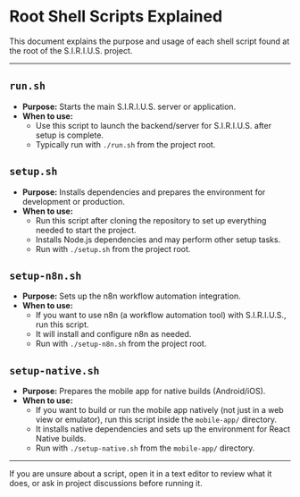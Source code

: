 # Root Shell Scripts Explained

This document explains the purpose and usage of each shell script found at the root of the S.I.R.I.U.S. project.

---

## `run.sh`
- **Purpose:** Starts the main S.I.R.I.U.S. server or application.
- **When to use:**
  - Use this script to launch the backend/server for S.I.R.I.U.S. after setup is complete.
  - Typically run with `./run.sh` from the project root.

## `setup.sh`
- **Purpose:** Installs dependencies and prepares the environment for development or production.
- **When to use:**
  - Run this script after cloning the repository to set up everything needed to start the project.
  - Installs Node.js dependencies and may perform other setup tasks.
  - Run with `./setup.sh` from the project root.

## `setup-n8n.sh`
- **Purpose:** Sets up the n8n workflow automation integration.
- **When to use:**
  - If you want to use n8n (a workflow automation tool) with S.I.R.I.U.S., run this script.
  - It will install and configure n8n as needed.
  - Run with `./setup-n8n.sh` from the project root.

## `setup-native.sh`
- **Purpose:** Prepares the mobile app for native builds (Android/iOS).
- **When to use:**
  - If you want to build or run the mobile app natively (not just in a web view or emulator), run this script inside the `mobile-app/` directory.
  - It installs native dependencies and sets up the environment for React Native builds.
  - Run with `./setup-native.sh` from the `mobile-app/` directory.

---

If you are unsure about a script, open it in a text editor to review what it does, or ask in project discussions before running it. 